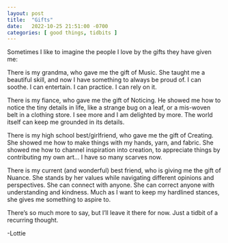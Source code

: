 ```yaml
---
layout: post
title:  "Gifts"
date:   2022-10-25 21:51:00 -0700
categories: [ good things, tidbits ]
---
```


Sometimes I like to imagine the people I love by the gifts they have given me:

There is my grandma, who gave me the gift of Music. She taught me a beautiful skill, and now I have something to always be proud of. I can soothe. I can entertain. I can practice. I can rely on it.

There is my fiance, who gave me the gift of Noticing. He showed me how to notice the tiny details in life, like a strange bug on a leaf, or a mis-woven belt in a clothing store. I see more and I am delighted by more. The world itself can keep me grounded in its details.

There is my high school best/girlfriend, who gave me the gift of Creating. She showed me how to make things with my hands, yarn, and fabric. She showed me how to channel inspiration into creation, to appreciate things by contributing my own art… I have so many scarves now.

There is my current (and wonderful) best friend, who is giving me the gift of Nuance. She stands by her values while navigating different opinions and perspectives. She can connect with anyone. She can correct anyone with understanding and kindness. Much as I want to keep my hardlined stances, she gives me something to aspire to.

There’s so much more to say, but I’ll leave it there for now. Just a tidbit of a recurring thought.

-Lottie
